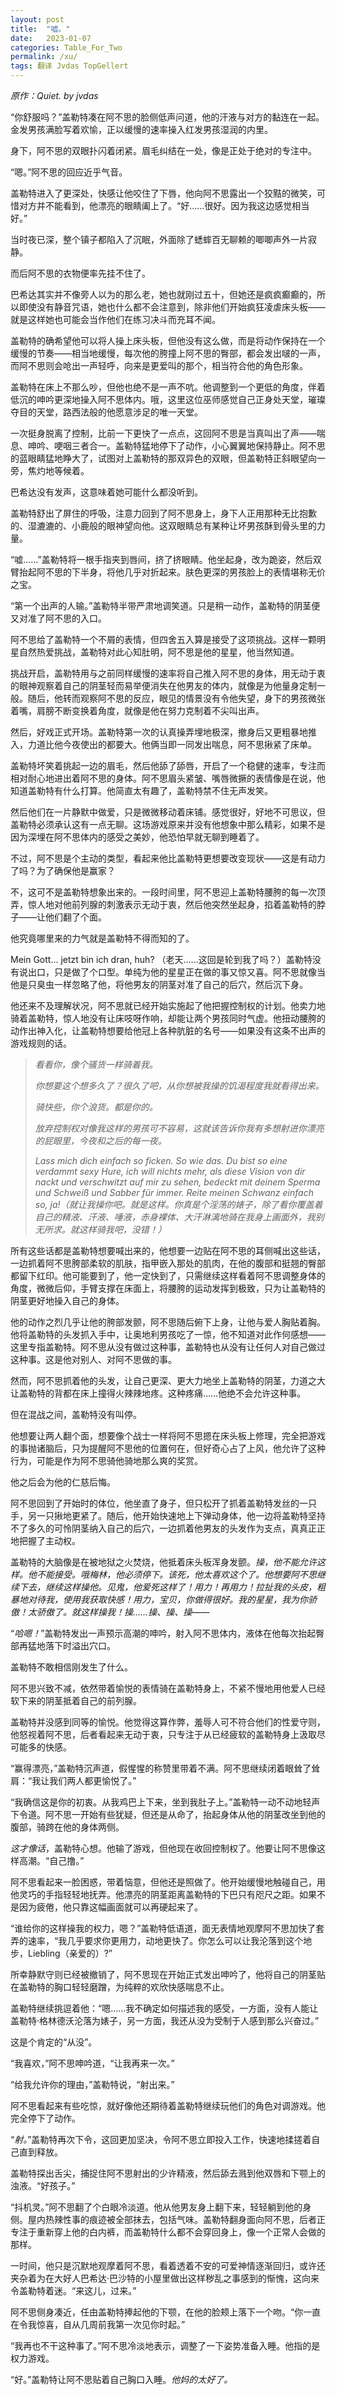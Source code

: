 ```yaml
---
layout: post
title:  "嘘。"
date:   2023-01-07
categories: Table_For_Two
permalink: /xu/
tags: 翻译 Jvdas TopGellert
---
```


*原作：Quiet. by jvdas*



“你舒服吗？”盖勒特凑在阿不思的脸侧低声问道，他的汗液与对方的黏连在一起。金发男孩满脸写着欢愉，正以缓慢的速率操入红发男孩湿润的内里。

身下，阿不思的双眼扑闪着闭紧。眉毛纠结在一处，像是正处于绝对的专注中。

“嗯。”阿不思的回应近乎气音。

盖勒特进入了更深处，快感让他咬住了下唇，他向阿不思露出一个狡黠的微笑，可惜对方并不能看到，他漂亮的眼睛阖上了。“好……很好。因为我这边感觉相当好。”

当时夜已深，整个镇子都陷入了沉眠，外面除了蟋蟀百无聊赖的唧唧声外一片寂静。

而后阿不思的衣物便率先挂不住了。

巴希达其实并不像旁人以为的那么老，她也就刚过五十，但她还是疯疯癫癫的，所以即使没有静音咒语，她也什么都不会注意到，除非他们开始疯狂凌虐床头板——就是这样她也可能会当作他们在练习决斗而充耳不闻。

盖勒特的确希望他可以将人操上床头板，但他没有这么做，而是将动作保持在一个缓慢的节奏——相当地缓慢，每次他的胯撞上阿不思的臀部，都会发出啵的一声，而阿不思则会呛出一声轻呼，向来是更爱叫的那个，相当符合他的角色形象。

盖勒特在床上不那么吵，但他也绝不是一声不吭。他调整到一个更低的角度，伴着低沉的呻吟更深地操入阿不思体内。哦，这里这位巫师感觉自己正身处天堂，璀璨夺目的天堂，路西法般的他愿意涉足的唯一天堂。

一次挺身脱离了控制，比前一下更快了一点点，这回阿不思是当真叫出了声——喘息、呻吟、哽咽三者合一。盖勒特猛地停下了动作，小心翼翼地保持静止。阿不思的蓝眼睛猛地睁大了，试图对上盖勒特的那双异色的双眼，但盖勒特正斜眼望向一旁，焦灼地等候着。

巴希达没有发声，这意味着她可能什么都没听到。

盖勒特舒出了屏住的呼吸，注意力回到了阿不思身上，身下人正用那种无比抱歉的、湿漉漉的、小鹿般的眼神望向他。这双眼睛总有某种让坏男孩酥到骨头里的力量。

“嘘……”盖勒特将一根手指夹到唇间，挤了挤眼睛。他坐起身，改为跪姿，然后双臂抬起阿不思的下半身，将他几乎对折起来。肤色更深的男孩脸上的表情堪称无价之宝。

“第一个出声的人输。”盖勒特半带严肃地调笑道。只是稍一动作，盖勒特的阴茎便又对准了阿不思的入口。

阿不思给了盖勒特一个不屑的表情，但四舍五入算是接受了这项挑战。这样一颗明星自然热爱挑战，盖勒特对此心知肚明，阿不思是他的星星，他当然知道。

挑战开启，盖勒特用与之前同样缓慢的速率将自己推入阿不思的身体，用无动于衷的眼神观察着自己的阴茎轻而易举便消失在他男友的体内，就像是为他量身定制一般。随后，他转而观察阿不思的反应，眼见的情景没有令他失望，身下的男孩微张着嘴，肩膀不断变换着角度，就像是他在努力克制着不尖叫出声。

然后，好戏正式开场。盖勒特第一次的认真操弄埋地极深，撤身后又更粗暴地推入，力道比他今夜使出的都要大。他俩当即一同发出喘息，阿不思揪紧了床单。

盖勒特坏笑着挑起一边的眉毛，然后他舔了舔唇，开启了一个稳健的速率，专注而相对耐心地进出着阿不思的身体。阿不思眉头紧皱、嘴唇微撅的表情像是在说，他知道盖勒特有什么打算。他简直太有趣了，盖勒特禁不住无声发笑。

然后他们在一片静默中做爱，只是微微移动着床铺。感觉很好，好地不可思议，但盖勒特必须承认这有一点无聊。这场游戏原来并没有他想象中那么精彩，如果不是因为深埋在阿不思体内的感受之美妙，他恐怕早就无聊到睡着了。

不过，阿不思是个主动的类型，看起来他比盖勒特更想要改变现状——这是有动力了吗？为了确保他是赢家？

不，这可不是盖勒特想象出来的。一段时间里，阿不思迎上盖勒特腰胯的每一次顶弄，惊人地对他前列腺的刺激表示无动于衷，然后他突然坐起身，掐着盖勒特的脖子——让他们翻了个面。

他究竟哪里来的力气就是盖勒特不得而知的了。

Mein Gott... jetzt bin ich dran, huh? （老天……这回是轮到我了吗？）盖勒特没有说出口，只是做了个口型。单纯为他的星星正在做的事又惊又喜。阿不思就像当他是只臭虫一样忽略了他，将他男友的阴茎对准了自己的后穴，然后沉下身。

他还来不及理解状况，阿不思就已经开始实施起了他把握控制权的计划。他卖力地骑着盖勒特，惊人地没有让床吱呀作响，却能让两个男孩同时气虚。他扭动腰胯的动作出神入化，让盖勒特想要给他冠上各种肮脏的名号——如果没有这条不出声的游戏规则的话。
<em>
> 看看你，像个骚货一样骑着我。
> 
> 你想要这个想多久了？很久了吧，从你想被我操的饥渴程度我就看得出来。
> 
> 骑快些，你个浪货。都是你的。
> 
> 放弃控制权对像我这样的男孩可不容易，这就该告诉你我有多想射进你漂亮的屁眼里，今夜和之后的每一夜。
> 
> Lass mich dich einfach so ficken. So wie das. Du bist so eine verdammt sexy Hure, ich will nichts mehr, als diese Vision von dir nackt und verschwitzt auf mir zu sehen, bedeckt mit deinem Sperma und Schweiß und Sabber für immer. Reite meinen Schwanz einfach so, ja!（就让我操你吧。就是这样。你真是个淫荡的婊子，除了看你覆盖着自己的精液、汗液、唾液，赤身裸体、大汗淋漓地骑在我身上画面外，我别无所求。就这样骑我吧，没错！）
</em>
所有这些话都是盖勒特想要喊出来的，他想要一边贴在阿不思的耳侧喊出这些话，一边抓着阿不思胯部柔软的肌肤，指甲嵌入那处的肌肉，在他的腹部和挺翘的臀部都留下红印。他可能要到了，他一定快到了，只需继续这样看着阿不思调整身体的角度，微微后仰，手臂支撑在床面上，将腰胯的运动发挥到极致，只为让盖勒特的阴茎更好地操入自己的身体。

他的动作之烈几乎让他的胯部发颤，阿不思随后俯下上身，让他与爱人胸贴着胸。他将盖勒特的头发抓入手中，让奥地利男孩吃了一惊，他不知道对此作何感想——这里专指盖勒特。阿不思从没有做过这种事，盖勒特也从没有让任何人对自己做过这种事。这是他对别人、对阿不思做的事。

然而，阿不思抓着他的头发，让自己更深、更大力地坐上盖勒特的阴茎，力道之大让盖勒特的背都在床上撞得火辣辣地疼。这种疼痛……他绝不会允许这种事。

但在混战之间，盖勒特没有叫停。

他想要让两人翻个面，想要像个战士一样将阿不思摁在床头板上修理，完全把游戏的事抛诸脑后，只为提醒阿不思他的位置何在，但好奇心占了上风，他允许了这种行为，可能是作为阿不思骑他骑地那么爽的奖赏。

他之后会为他的仁慈后悔。

阿不思回到了开始时的体位，他坐直了身子，但只松开了抓着盖勒特发丝的一只手，另一只揪地更紧了。随后，他开始快速地上下弹动身体，他一边将盖勒特坚持不了多久的可怜阴茎纳入自己的后穴，一边抓着他男友的头发作为支点，真真正正地把握了主动权。

盖勒特的大脑像是在被地狱之火焚烧，他抵着床头板浑身发颤。*操，他不能允许这样。他不能接受。哦梅林，他必须停下。该死，他太喜欢这个了。他想要阿不思继续下去，继续这样操他。见鬼，他爱死这样了！用力！再用力！拉扯我的头皮，粗暴地对待我，使用我获取快感！用力，宝贝，你做得很好。我的星星，我为你骄傲！太骄傲了。就这样操我！操……操、操、操——*

“*哈嗯！*”盖勒特发出一声预示高潮的呻吟，射入阿不思体内，液体在他每次抬起臀部再猛地落下时溢出穴口。

盖勒特不敢相信刚发生了什么。

阿不思兴致不减，依然带着愉悦的表情骑在盖勒特身上，不紧不慢地用他爱人已经软下来的阴茎抵着自己的前列腺。

盖勒特并没感到同等的愉悦。他觉得这算作弊，羞辱人可不符合他们的性爱守则，他怒视着阿不思，后者看起来无动于衷，只专注于从已经疲软的盖勒特身上汲取尽可能多的快感。

“赢得漂亮，”盖勒特沉声道，假惺惺的称赞里带着不满。阿不思继续闭着眼耸了耸肩：“我让我们两人都更愉悦了。”

“我确信这是你的初衷。从我鸡巴上下来，坐到我肚子上。”盖勒特一动不动地轻声下令道。阿不思一开始有些犹疑，但还是从命了，抬起身体从他的阴茎改坐到他的腹部，骑跨在他的身体两侧。

*这才像话*，盖勒特心想。他输了游戏，但他现在收回控制权了。他要让阿不思像这样高潮。“自己撸。”

阿不思看起来一脸困惑，带着恼意，但他还是照做了。他开始缓慢地触碰自己，用他灵巧的手指轻轻地抚弄。他漂亮的阴茎距离盖勒特的下巴只有咫尺之距。如果不是因为疲倦，他只靠这幅画面就可以再硬起来了。

“谁给你的这样操我的权力，嗯？”盖勒特低语道，面无表情地观摩阿不思加快了套弄的速率，“我几乎要求你更用力，动地更快了。你怎么可以让我沦落到这个地步，Liebling（亲爱的）?”

所幸静默守则已经被撤销了，阿不思现在开始正式发出呻吟了，他将自己的阴茎贴在盖勒特的胸口轻轻磨蹭，为纯粹的欢欣快感喘息不止。

盖勒特继续挑逗着他：“嗯……我不确定如何描述我的感受，一方面，没有人能让盖勒特·格林德沃沦落为婊子，另一方面，我还从没为受制于人感到那么兴奋过。”

这是个肯定的“从没”。

“我喜欢，”阿不思呻吟道，“让我再来一次。”

“给我允许你的理由，”盖勒特说，“射出来。”

阿不思看起来有些吃惊，就好像他还期待着盖勒特继续玩他们的角色对调游戏。他完全停下了动作。

“*射。*”盖勒特再次下令，这回更加坚决，令阿不思立即投入工作，快速地揉搓着自己直到释放。

盖勒特探出舌尖，捕捉住阿不思射出的少许精液，然后舔去溅到他双唇和下颚上的浊液。“好孩子。”

“抖机灵。”阿不思翻了个白眼冷淡道。他从他男友身上翻下来，轻轻躺到他的身侧。屋内热辣性事的痕迹被全部抹去，包括气味。盖勒特翻身面向阿不思，后者正专注于重新穿上他的白内裤，而盖勒特什么都不会穿回身上，像一个正常人会做的那样。

一时间，他只是沉默地观摩着阿不思，看着透着不安的可爱神情逐渐回归，或许还夹杂着为在大好人巴希达·巴沙特的小屋里做出这样秽乱之事感到的惭愧，这向来令盖勒特着迷。“来这儿，过来。”

阿不思侧身凑近，任由盖勒特捧起他的下颚，在他的脸颊上落下一个吻。“你一直在令我惊喜，自从几周前我第一次见你时起。”

“我再也不干这种事了。”阿不思冷淡地表示，调整了一下姿势准备入睡。他指的是权力游戏。

“好。”盖勒特让阿不思贴着自己胸口入睡。*他妈的太好了。*

